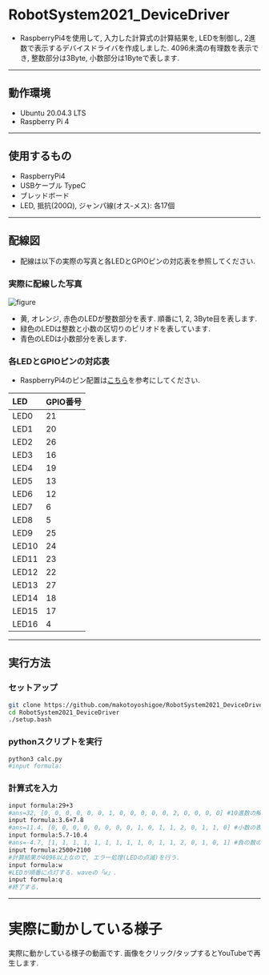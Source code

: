 # RobotSystem2021_DeviceDriver
- RaspberryPi4を使用して, 入力した計算式の計算結果を, LEDを制御し, 2進数で表示するデバイスドライバを作成しました. 4096未満の有理数を表示でき, 整数部分は3Byte, 小数部分は1Byteで表します. 
---
## 動作環境
- Ubuntu 20.04.3 LTS
- Raspberry Pi 4
---
## 使用するもの
- RaspberryPi4
- USBケーブル TypeC
- ブレッドボード
- LED, 抵抗(200Ω), ジャンパ線(オス-メス): 各17個
---
## 配線図
- 配線は以下の実際の写真と各LEDとGPIOピンの対応表を参照してください. 
### 実際に配線した写真
![figure](https://user-images.githubusercontent.com/91446273/145028123-3f1e35ad-0464-444b-ad85-98b0b1590e61.png)
- 黄, オレンジ, 赤色のLEDが整数部分を表す. 順番に1, 2, 3Byte目を表します. 
- 緑色のLEDは整数と小数の区切りのピリオドを表しています. 
- 青色のLEDは小数部分を表します. 
### 各LEDとGPIOピンの対応表
- RaspberryPi4のピン配置は[こちら](https://www.raspberrypi.com/documentation/computers/os.html#gpio-and-the-40-pin-header)を参考にしてください. 

| LED | GPIO番号 |
| :-------|:------|
| LED0 | 21 |
| LED1 | 20 |
| LED2 | 26 |
| LED3 | 16 |
| LED4 | 19 |
| LED5 | 13 |
| LED6 | 12 |
| LED7 | 6 |
| LED8 | 5 |
| LED9 | 25 |
| LED10 | 24 |
| LED11 | 23 |
| LED12 | 22 |
| LED13 | 27 |
| LED14 | 18 |
| LED15 | 17 |
| LED16 | 4 |
---
## 実行方法
### セットアップ
```sh
git clone https://github.com/makotoyoshigoe/RobotSystem2021_DeviceDriver.git
cd RobotSystem2021_DeviceDriver
./setup.bash
```
### pythonスクリプトを実行
```sh
python3 calc.py
#input formula:
```
### 計算式を入力
```sh
input formula:29+3
#ans=32, [0, 0, 0, 0, 0, 0, 1, 0, 0, 0, 0, 0, 2, 0, 0, 0, 0] #10進数の解と2進数に変換したものを表示. 2はピリオドを表す. 
input formula:3.6+7.8
#ans=11.4, [0, 0, 0, 0, 0, 0, 0, 0, 1, 0, 1, 1, 2, 0, 1, 1, 0] #小数の表示
input formula:5.7-10.4
#ans=-4.7, [1, 1, 1, 1, 1, 1, 1, 1, 1, 0, 1, 1, 2, 0, 1, 0, 1] #負の数の表示
input formula:2500+2100
#計算結果が4096以上なので, エラー処理(LEDの点滅)を行う.
input formula:w
#LEDが順番に点灯する. waveの「w」. 
input formula:q
#終了する. 
```
---
# 実際に動かしている様子
実際に動かしている様子の動画です. 画像をクリック/タップするとYouTubeで再生します. 
